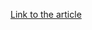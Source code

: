 [Link to the article](https://blogs.blackberry.com/en/2024/07/akira-ransomware-targets-the-latam-airline-industry)
